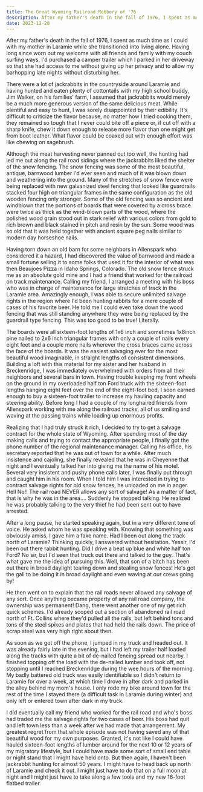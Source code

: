 ```yaml
---
title: The Great Wyoming Railroad Robbery of '76
description: After my father's death in the fall of 1976, I spent as much time as I could with my mother in Laramie while she transitioned into living alone...
date: 2023-12-28
---
```

After my father's death in the fall of 1976, I spent as much time as I could with my mother in Laramie while she transitioned into living alone. Having long since worn out my welcome with all friends and family with my couch surfing ways, I'd purchased a camper trailer which I parked in her driveway so that she had access to me without giving up her privacy and to allow my barhopping late nights without disturbing her. 

There were a lot of jackrabbits in the countryside around Laramie and having hunted and eaten plenty of cottontails with my high school buddy, Jim Walker, on his families' farm, I assumed that jackrabbits would merely be a much more generous version of the same delicious meat. While plentiful and easy to hunt, I was sorely disappointed by their edibility. It's difficult to criticize the flavor because, no matter how I tried cooking them, they remained so tough that I never could bite off a piece or, if cut off with a sharp knife, chew it down enough to release more flavor than one might get from boot leather. What flavor could be coaxed out with enough effort was like chewing on sagebrush.

Although the meat harvesting never panned out too well, the hunting had led me out along the rail road sidings where the jackrabbits liked the shelter of the snow fencing. The snow fencing was some of the most beautiful, antique, barnwood lumber I'd ever seen and much of it was blown down and weathering into the ground. Many of the stretches of snow fence were being replaced with new galvanized steel fencing that looked like guardrails stacked four high on triangular frames in the same configuration as the old wooden fencing only stronger. Some of the old fencing was so ancient and windblown that the portions of boards that were covered by a cross brace were twice as thick as the wind-blown parts of the wood, where the polished wood grain stood out in stark relief with various colors from gold to rich brown and black stained in pitch and resin by the sun. Some wood was so old that it was held together with ancient square peg nails similar to modern day horseshoe nails.

Having torn down an old barn for some neighbors in Allenspark who considered it a hazard, I had discovered the value of barnwood and made a small fortune selling it to some folks that used it for the interior of what was then Beaujoes Pizza in Idaho Springs, Colorado. The old snow fence struck me as an absolute gold mine and I had a friend that worked for the railroad on track maintenance. Calling my friend, I arranged a meeting with his boss who was in charge of maintenance for large stretches of track in the Laramie area. Amazingly enough, I was able to secure unlimited salvage rights in the region where I'd been hunting rabbits for a mere couple of cases of his favorite beer. He told me I could even take down the wood fencing that was still standing anywhere they were being replaced by the guardrail type fencing. This was too good to be true! Literally.

The boards were all sixteen-foot lengths of 1x6 inch and sometimes 1x8inch pine nailed to 2x6 inch triangular frames with only a couple of nails every eight feet and a couple more nails wherever the cross braces came across the face of the boards. It was the easiest salvaging ever for the most beautiful wood imaginable, in straight lengths of consistent dimensions. Building a loft with this material for my sister and her husband in Breckenridge, I was immediately overwhelmed with orders from all their neighbors and several bars in town. Having trouble keeping my front wheels on the ground in my overloaded half ton Ford truck with the sixteen-foot lengths hanging eight feet over the end of the eight-foot bed, I soon earned enough to buy a sixteen-foot trailer to increase my hauling capacity and steering ability. Before long I had a couple of my longhaired friends from Allenspark working with me along the railroad tracks, all of us smiling and waving at the passing trains while loading up enormous profits.

Realizing that I had truly struck it rich, I decided to try to get a salvage contract for the whole state of Wyoming. After spending most of the day making calls and trying to contact the appropriate people, I finally got the phone number of the regional maintenance manager. Calling his office, his secretary reported that he was out of town for a while. After much insistence and cajoling, she finally revealed that he was in Cheyenne that night and I eventually talked her into giving me the name of his motel. Several very insistent and pushy phone calls later, I was finally put through and caught him in his room. When I told him I was interested in trying to contract salvage rights for old snow fences, he unloaded on me in anger. Hell No!! The rail road NEVER allows any sort of salvage! As a matter of fact, that is why he was in the area…. Suddenly he stopped talking. He realized he was probably talking to the very thief he had been sent out to have arrested.

After a long pause, he started speaking again, but in a very different tone of voice. He asked whom he was speaking with. Knowing that something was obviously amiss, I gave him a fake name. Had I been out along the track north of Laramie? Thinking quickly, I answered without hesitation. Yessir, I'd been out there rabbit hunting. Did I drive a beat up blue and white half ton Ford? No sir, but I'd seen that truck out there and talked to the guy. That's what gave me the idea of pursuing this. Well, that son of a bitch has been out there in broad daylight tearing down and stealing snow fences! He's got the gall to be doing it in broad daylight and even waving at our crews going by!

He then went on to explain that the rail roads never allowed any salvage of any sort. Once anything became property of any rail road company, the ownership was permanent! Dang, there went another one of my get rich quick schemes. I'd already scoped out a section of abandoned rail road north of Ft. Collins where they'd pulled all the rails, but left behind tons and tons of the steel spikes and plates that had held the rails down. The price of scrap steel was very high right about then.

As soon as we got off the phone, I jumped in my truck and headed out. It was already fairly late in the evening, but I had left my trailer half loaded along the tracks with quite a bit of de-nailed fencing spread out nearby. I finished topping off the load with the de-nailed lumber and took off, not stopping until I reached Breckenridge during the wee hours of the morning. My badly battered old truck was easily identifiable so I didn't return to Laramie for over a week, at which time I drove in after dark and parked in the alley behind my mom's house. I only rode my bike around town for the rest of the time I stayed there (a difficult task in Laramie during winter) and only left or entered town after dark in my truck.

I did eventually call my friend who worked for the rail road and who's boss had traded me the salvage rights for two cases of beer. His boss had quit and left town less than a week after we had made that arrangement. My greatest regret from that whole episode was not having saved any of that beautiful wood for my own purposes. Granted, it's not like I could have hauled sixteen-foot lengths of lumber around for the next 10 or 12 years of my migratory lifestyle, but I could have made some sort of small end table or night stand that I might have held onto. But then again, I haven't been jackrabbit hunting for almost 50 years. I might have to head back up north of Laramie and check it out. I might just have to do that on a full moon at night and I might just have to take along a few tools and my new 16-foot flatbed trailer.